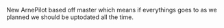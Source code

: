 New ArnePilot based off master which means if everythings goes to as we planned we should be uptodated all the time. 
